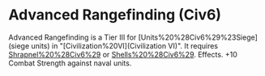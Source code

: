 # Advanced Rangefinding (Civ6)

Advanced Rangefinding is a Tier III for [Units%20%28Civ6%29%23Siege](siege units) in "[Civilization%20VI](Civilization VI)". It requires [Shrapnel%20%28Civ6%29](Shrapnel) or [Shells%20%28Civ6%29](Shells).
Effects.
+10 Combat Strength against naval units.